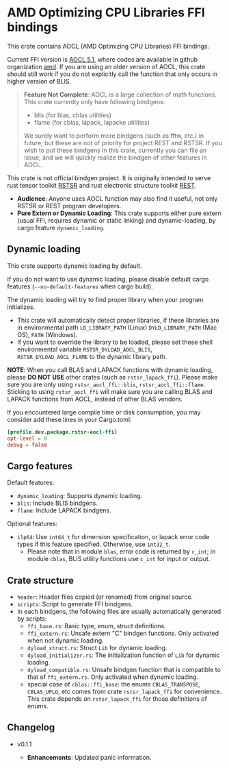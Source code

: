 # AMD Optimizing CPU Libraries FFI bindings

This crate contains AOCL (AMD Optimizing CPU Libraries) FFI bindings.

Current FFI version is [AOCL 5.1](https://www.amd.com/en/developer/aocl.html), where codes are available in github organization [amd](https://github.com/amd). If you are using an older version of AOCL, this crate should still work if you do not explicitly call the function that only occurs in higher version of BLIS.

> **Feature Not Complete**: AOCL is a large collection of math functions. This crate currently only have following bindgens:
> - blis (for blas, cblas utilities)
> - flame (for cblas, lapack, lapacke utilities)
>
> We surely want to perform more bindgens (such as fftw, etc.) in future; but these are not of priority for project REST and RSTSR. If you wish to put these bindgens in this crate, currently you can file an issue, and we will quickly realize the bindgen of other features in AOCL.

This crate is not official bindgen project. It is originally intended to serve rust tensor toolkit [RSTSR](https://github.com/RESTGroup/rstsr) and rust electronic structure toolkit [REST](https://gitee.com/RESTGroup/rest).

- **Audience**: Anyone uses AOCL function may also find it useful, not only RSTSR or REST program developers.
- **Pure Extern or Dynamic Loading**: This crate supports either pure extern (usual FFI, requires dynamic or static linking) and dynamic-loading, by cargo feature `dynamic_loading`.

## Dynamic loading

This crate supports dynamic loading by default.

If you do not want to use dynamic loading, please disable default cargo features (`--no-default-features` when cargo build).

The dynamic loading will try to find proper library when your program initializes.
- This crate will automatically detect proper libraries, if these libraries are in environmental path `LD_LIBRARY_PATH` (Linux) `DYLD_LIBRARY_PATH` (Mac OS), `PATH` (Windows).
- If you want to override the library to be loaded, please set these shell environmental variable `RSTSR_DYLOAD_AOCL_BLIS`, `RSTSR_DYLOAD_AOCL_FLAME` to the dynamic library path.

**NOTE**: When you call BLAS and LAPACK functions with dynamic loading, please **DO NOT USE** other crates (such as `rstsr_lapack_ffi`). Please make sure you are only using `rstsr_aocl_ffi::blis`, `rstsr_aocl_ffi::flame`. Sticking to using `rstsr_aocl_ffi` will make sure you are calling BLAS and LAPACK functions from AOCL, instead of other BLAS vendors.

If you encountered large compile time or disk consumption, you may consider add these lines in your Cargo.toml:

```toml
[profile.dev.package.rstsr-aocl-ffi]
opt-level = 0
debug = false
```

## Cargo features

Default features:

- `dynamic_loading`: Supports dynamic loading.
- `blis`: Include BLIS bindgens.
- `flame`: Include LAPACK bindgens.

Optional features:

- `ilp64`: Use `int64_t` for dimension specification, or lapack error code types if this feature specified. Otherwise, use `int32_t`.
    - Please note that in module `blas`, error code is returned by `c_int`; in module `cblas`, BLIS utility functions use `c_int` for input or output.

## Crate structure

- `header`: Header files copied (or renamed) from original source.
- `scripts`: Script to generate FFI bindgens.
- In each bindgens, the following files are usually automatically generated by scripts:
    - `ffi_base.rs`: Basic type, enum, struct definitions.
    - `ffi_extern.rs`: Unsafe extern "C" bindgen functions. Only activated when not dynamic loading.
    - `dyload_struct.rs`: Struct `Lib` for dynamic loading.
    - `dyload_initializer.rs`: The initialization function of `Lib` for dynamic loading.
    - `dyload_compatible.rs`: Unsafe bindgen function that is compatible to that of `ffi_extern.rs`. Only activated when dynamic loading.
    - special case of `cblas::ffi_base`: the enums `CBLAS_TRANSPOSE`, `CBLAS_UPLO`, etc comes from crate `rstsr_lapack_ffi` for convenience. This crate depends on `rstsr_lapack_ffi` for those definitions of enums.

## Changelog

- v0.1.1

    - **Enhancements**: Updated panic information.
